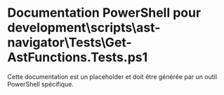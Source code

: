 # Documentation PowerShell pour development\scripts\ast-navigator\Tests\Get-AstFunctions.Tests.ps1

Cette documentation est un placeholder et doit être générée par un outil PowerShell spécifique.
